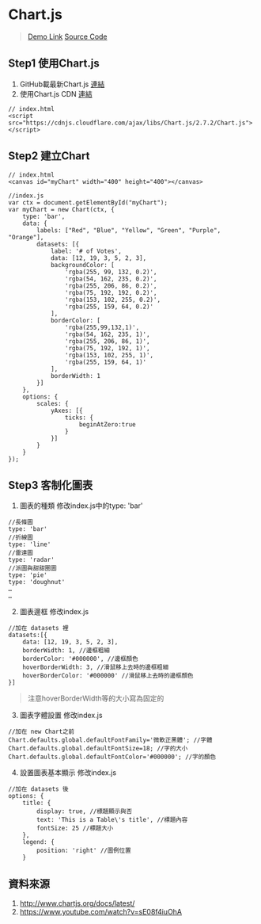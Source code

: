 Chart.js
===
> [Demo Link](https://diuer.github.io/test-Chart.js/)
> [Source Code](https://github.com/Diuer/test-Chart.js)
## Step1 使用Chart.js
1. GitHub載最新Chart.js [連結](https://github.com/chartjs/Chart.js/releases/tag/v2.7.2)
2. 使用Chart.js CDN [連結](https://cdnjs.com/libraries/Chart.js)
```
// index.html
<script src="https://cdnjs.cloudflare.com/ajax/libs/Chart.js/2.7.2/Chart.js"></script>
```

## Step2 建立Chart
```
// index.html
<canvas id="myChart" width="400" height="400"></canvas>
```
```
//index.js
var ctx = document.getElementById("myChart");
var myChart = new Chart(ctx, {
    type: 'bar',
    data: {
        labels: ["Red", "Blue", "Yellow", "Green", "Purple", "Orange"],
        datasets: [{
            label: '# of Votes',
            data: [12, 19, 3, 5, 2, 3],
            backgroundColor: [
                'rgba(255, 99, 132, 0.2)',
                'rgba(54, 162, 235, 0.2)',
                'rgba(255, 206, 86, 0.2)',
                'rgba(75, 192, 192, 0.2)',
                'rgba(153, 102, 255, 0.2)',
                'rgba(255, 159, 64, 0.2)'
            ],
            borderColor: [
                'rgba(255,99,132,1)',
                'rgba(54, 162, 235, 1)',
                'rgba(255, 206, 86, 1)',
                'rgba(75, 192, 192, 1)',
                'rgba(153, 102, 255, 1)',
                'rgba(255, 159, 64, 1)'
            ],
            borderWidth: 1
        }]
    },
    options: {
        scales: {
            yAxes: [{
                ticks: {
                    beginAtZero:true
                }
            }]
        }
    }
});
```

## Step3 客制化圖表
1. 圖表的種類 修改index.js中的type: 'bar'
```
//長條圖
type: 'bar'
//折線圖
type: 'line'
//雷達圖
type: 'radar'
//派圖與甜甜圈圖
type: 'pie'
type: 'doughnut'
…
…
```
2. 圖表邊框 修改index.js
```
//加在 datasets 裡
datasets:[{
    data: [12, 19, 3, 5, 2, 3],
    borderWidth: 1, //邊框粗細
    borderColor: '#000000', //邊框顏色
    hoverBorderWidth: 3, //滑鼠移上去時的邊框粗細
    hoverBorderColor: '#000000' //滑鼠移上去時的邊框顏色
}]
```
> 注意hoverBorderWidth等的大小寫為固定的

3. 圖表字體設置 修改index.js
```
//加在 new Chart之前
Chart.defaults.global.defaultFontFamily='微軟正黑體'; //字體
Chart.defaults.global.defaultFontSize=18; //字的大小
Chart.defaults.global.defaultFontColor='#000000'; //字的顏色
```
4. 設置圖表基本顯示 修改index.js
```
//加在 datasets 後
options: {
    title: {
        display: true, //標題顯示與否
        text: 'This is a Table\'s title', //標題內容
        fontSize: 25 //標題大小
    },
    legend: {
        position: 'right' //圖例位置
    }
```



## 資料來源
1. http://www.chartjs.org/docs/latest/
2. https://www.youtube.com/watch?v=sE08f4iuOhA
